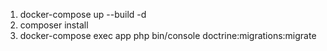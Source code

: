 1. docker-compose up --build -d
2. composer install
3. docker-compose exec app php bin/console doctrine:migrations:migrate